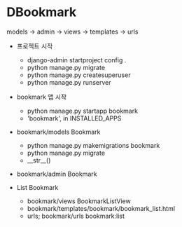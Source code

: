 # DBookmark
models -> admin -> views -> templates -> urls
- 프로젝트 시작
    - django-admin startproject config .
    - python manage.py migrate
    - python manage.py createsuperuser
    - python manage.py runserver
    
- bookmark 앱 시작
    - python manage.py startapp bookmark
    - 'bookmark', in INSTALLED_APPS
    
- bookmark/models Bookmark
    - python manage.py makemigrations bookmark
    - python manage.py migrate
    - \_\_str\_\_()
  
- bookmark/admin Bookmark

- List Bookmark
  - bookmark/views BookmarkListView
  - bookmark/templates/bookmark/bookmark_list.html
  - urls; bookmark/urls bookmark:list